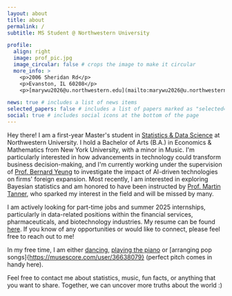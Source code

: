 ```yaml
---
layout: about
title: about
permalink: /
subtitle: MS Student @ Northwestern University

profile:
  align: right
  image: prof_pic.jpg
  image_circular: false # crops the image to make it circular
  more_info: >
    <p>2006 Sheridan Rd</p>
    <p>Evanston, IL 60208</p>
    <p>[marywu2026@u.northwestern.edu](mailto:marywu2026@u.northwestern.edu)</p>

news: true # includes a list of news items
selected_papers: false # includes a list of papers marked as "selected={true}"
social: true # includes social icons at the bottom of the page
---
```


Hey there! I am a first-year Master's student in [Statistics & Data Science](https://statistics.northwestern.edu/) at Northwestern University. I hold a Bachelor of Arts (B.A.) in Economics & Mathematics from New York University, with a minor in Music. I'm particularly interested in how advancements in technology could transform business decision-making, and I'm currently working under the supervision of [Prof. Bernard Yeung](https://www.sustech.edu.cn/en/faculties/bernardyyeung.html) to investigate the impact of AI-driven technologies on firms' foreign expansion. Most recently, I am interested in exploring Bayesian statistics and am honored to have been instructed by [Prof. Martin Tanner](https://statistics.northwestern.edu/people/in-memoriam/martin-tanner.html), who sparked my interest in the field and will be missed by many. 

I am actively looking for part-time jobs and summer 2025 internships, particularly in data-related positions within the financial services, pharmaceuticals, and biotechnology industries. My resume can be found [here](./assets/Mary_Wu_resume.pdf). If you know of any opportunities or would like to connect, please feel free to reach out to me! 

In my free time, I am either [dancing](https://youtube.com/playlist?list=PLTtwOyXty5KrBILfYxhCcgQkDOWCKc7O4&si=J7n9ydpSPswdH8dg), [playing the piano](https://youtube.com/playlist?list=PLTtwOyXty5Ko6EUtSugRxdR_8hsD30817&si=z_aScmD2JXHh8V3i) or [arranging pop songs]{https://musescore.com/user/36638079} (perfect pitch comes in handy here). 

Feel free to contact me about statistics, music, fun facts, or anything that you want to share. Together, we can uncover more truths about the world :)
